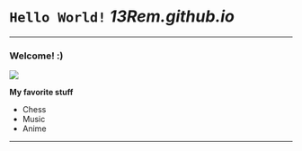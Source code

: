 # `Hello World!` *13Rem.github.io*
---
### Welcome! :)

![](https://img1.ak.crunchyroll.com/i/spire4/4982640e3a58f958bdc0c304ab66de7e1643613706_large.jpg)

**My favorite stuff**
- Chess
- Music
- Anime
---

